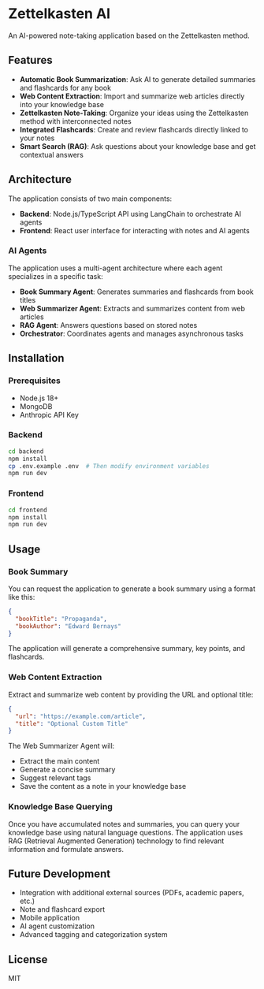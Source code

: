 # Zettelkasten AI

An AI-powered note-taking application based on the Zettelkasten method.

## Features

- **Automatic Book Summarization**: Ask AI to generate detailed summaries and flashcards for any book
- **Web Content Extraction**: Import and summarize web articles directly into your knowledge base
- **Zettelkasten Note-Taking**: Organize your ideas using the Zettelkasten method with interconnected notes
- **Integrated Flashcards**: Create and review flashcards directly linked to your notes
- **Smart Search (RAG)**: Ask questions about your knowledge base and get contextual answers

## Architecture

The application consists of two main components:

- **Backend**: Node.js/TypeScript API using LangChain to orchestrate AI agents
- **Frontend**: React user interface for interacting with notes and AI agents

### AI Agents

The application uses a multi-agent architecture where each agent specializes in a specific task:

- **Book Summary Agent**: Generates summaries and flashcards from book titles
- **Web Summarizer Agent**: Extracts and summarizes content from web articles
- **RAG Agent**: Answers questions based on stored notes
- **Orchestrator**: Coordinates agents and manages asynchronous tasks

## Installation

### Prerequisites

- Node.js 18+
- MongoDB
- Anthropic API Key

### Backend

```bash
cd backend
npm install
cp .env.example .env  # Then modify environment variables
npm run dev
```

### Frontend

```bash
cd frontend
npm install
npm run dev
```

## Usage

### Book Summary

You can request the application to generate a book summary using a format like this:

```json
{
  "bookTitle": "Propaganda",
  "bookAuthor": "Edward Bernays"
}
```

The application will generate a comprehensive summary, key points, and flashcards.

### Web Content Extraction

Extract and summarize web content by providing the URL and optional title:

```json
{
  "url": "https://example.com/article",
  "title": "Optional Custom Title"
}
```

The Web Summarizer Agent will:
- Extract the main content
- Generate a concise summary
- Suggest relevant tags
- Save the content as a note in your knowledge base

### Knowledge Base Querying

Once you have accumulated notes and summaries, you can query your knowledge base using natural language questions. The application uses RAG (Retrieval Augmented Generation) technology to find relevant information and formulate answers.

## Future Development

- Integration with additional external sources (PDFs, academic papers, etc.)
- Note and flashcard export
- Mobile application
- AI agent customization
- Advanced tagging and categorization system

## License

MIT 